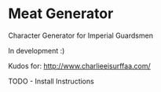 # Meat Generator
Character Generator for Imperial Guardsmen

In development :)

Kudos for: http://www.charlieeisurffaa.com/

TODO - Install Instructions
